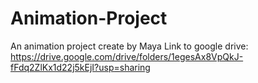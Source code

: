 # Animation-Project
An animation project create by Maya
Link to google drive: https://drive.google.com/drive/folders/1egesAx8VpQkJ-fFdq2ZlKx1d22j5kEjI?usp=sharing
